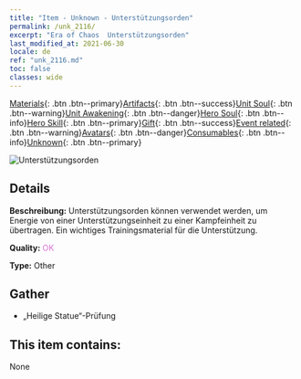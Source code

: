 ```yaml
---
title: "Item - Unknown - Unterstützungsorden"
permalink: /unk_2116/
excerpt: "Era of Chaos  Unterstützungsorden"
last_modified_at: 2021-06-30
locale: de
ref: "unk_2116.md"
toc: false
classes: wide
---
```

 [Materials](/ItemsDE/){: .btn .btn--primary}[Artifacts](/ItemsDE/Artifacts/){: .btn .btn--success}[Unit Soul](/ItemsDE/UnitSoul/){: .btn .btn--warning}[Unit Awakening](/ItemsDE/UnitAwakening/){: .btn .btn--danger}[Hero Soul](/ItemsDE/HeroSoul/){: .btn .btn--info}[Hero Skill](/ItemsDE/HeroSkill/){: .btn .btn--primary}[Gift](/ItemsDE/Gift/){: .btn .btn--success}[Event related](/ItemsDE/Events/){: .btn .btn--warning}[Avatars](/ItemsDE/Avatars/){: .btn .btn--danger}[Consumables](/ItemsDE/Consumables/){: .btn .btn--info}[Unknown](/ItemsDE/Unknown/){: .btn .btn--primary}

 ![Unterstützungsorden](/images/t/i_994011.png)

## Details
 **Beschreibung:** Unterstützungsorden können verwendet werden, um Energie von einer Unterstützungseinheit zu einer Kampfeinheit zu übertragen. Ein wichtiges Trainingsmaterial für die Unterstützung.

 **Quality:** <span style="color: #DA70D6">OK</span>

 **Type:** Other

## Gather

*    „Heilige Statue“-Prüfung 

## This item contains:

  None

